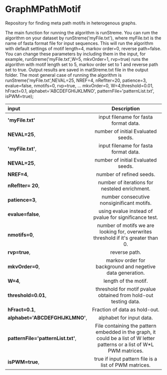 # GraphMPathMotif
Repository for finding meta path motifs in heterogenous graphs. 

The main function for running the algorithm is runStreme. You can rum the algorithm on your dataset by runStreme('myFile.txt'), where myFile.txt is the name of fasta format file for input sequences. This will run the algorithm with default settings of motif length=4, markov order=0, reverse path=false. You can change these parameters  by including them in the input, for example,  runStreme('myFile.txt',W=5, mkvOrder=1, rvp=true) runs the algorithm with motif length set to 5,  markov order set to 1 and reverse path set to true. Output results are saved in matStreme.txt file in the output folder. The most general case of running the algorithm is 
runStreme('myFile.txt',NEVAL=25, NREF=4, nRefIter=20, patience=3, evalue=false, nmotifs=0, rvp=true, ...
    mkvOrder=0, W=4,threshold=0.01, hFract=0.1, alphabet='ABCDEFGHIJKLMNO', patternFile='patternList.txt', isPWM=true);
  
  | input       | Description | 
| :---        |    :----:   |  
| **'myFile.txt'**      | input filename for fasta format data.       | 
| **NEVAL=25**,   | number of initial Evaluated seeds.        | 
|  **'myFile.txt'**,   |    input filename for fasta format data.  |
|  **NEVAL=25**,      |     number of initial Evaluated seeds.  |
|  **NREF=4**,         |    number of refined seeds.  |
|  **nRefIter= 20**,   |    number of iterations for nesteled enrichment.  |
|  **patience=3**,     |    number consecutive nonsiginificant motifs.   |
|  **evalue=false**,   |    using evalue instead of pvalue for significance test.  |
|  **nmotifs=0**,      |    number of motifs we are looking for, overwrites threshold if it's greater than 0.  |
|  **rvp=true**,        |   reverse path.  |
 |  **mkvOrder=0**,    |    markov order for background and negetive data generation.  |
|  **W=4**,              | length of the motif.   |
|  **threshold=0.01**,  |  threshold for motif pvalue obtained from hold-out testing data.   |
|  **hFract=0.1**,     |   Fraction of data as hold-out.  |
|  **alphabet='ABCDEFGHIJKLMNO'**,   |     alphabet for input data.  |
|  **patternFile='patternList.txt'**,    | File containing the pattern embedded in the graph, it could be a list of W letter patterns or a list of W*L PWM matrices.  |  
|  **isPWM=true**,                |        true if input pattern file is a list of PWM matrices.



